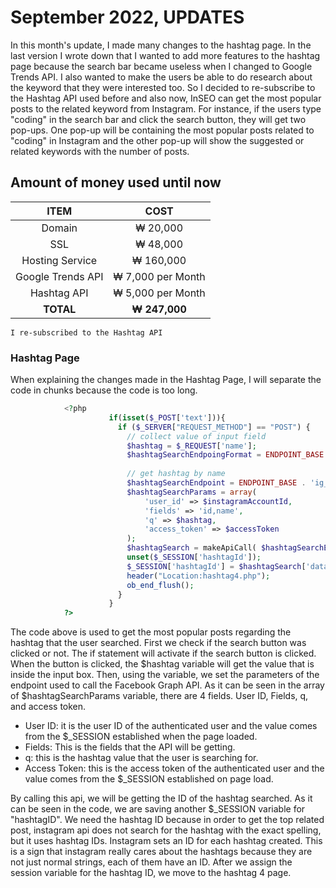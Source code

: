 <h1>September 2022, UPDATES</h1>
In this month's update, I made many changes to the hashtag page. In the last version I wrote down that I wanted to add more features to the hashtag page because the search bar became useless when I changed to Google Trends API. I also wanted to make the users be able to do research about the keyword that they were interested too. So I decided to re-subscribe to the Hashtag API used before and also now, InSEO can get the most popular posts to the related keyword from Instagram. For instance, if the users type "coding" in the search bar and click the search button, they will get two pop-ups. One pop-up will be containing the most popular posts related to "coding" in Instagram and the other pop-up will show the suggested or related keywords with the number of posts.

<h2>Amount of money used until now</h2>

| ITEM | COST |
|  :---: |  :---: |
| Domain  | ₩ 20,000  |
| SSL  | ₩ 48,000  |
| Hosting Service  | ₩ 160,000  |
| Google Trends API  | ₩ 7,000 per Month  |
| Hashtag API  | ₩ 5,000 per Month  |
| **TOTAL**  | **₩ 247,000**  |

	I re-subscribed to the Hashtag API

<h3>Hashtag Page</h3>
When explaining the changes made in the Hashtag Page, I will separate the code in chunks because the code is too long.

```php
            <?php
                      if(isset($_POST['text'])){
                        if ($_SERVER["REQUEST_METHOD"] == "POST") {
                          // collect value of input field
                          $hashtag = $_REQUEST['name'];
                          $hashtagSearchEndpoingFormat = ENDPOINT_BASE . 'ig_hashtag_search?user_id={user-id}&q={hashtag-name}&fields=id,name';
            
                          // get hashtag by name
                          $hashtagSearchEndpoint = ENDPOINT_BASE . 'ig_hashtag_search';
                          $hashtagSearchParams = array(
                              'user_id' => $instagramAccountId,
                              'fields' => 'id,name',
                              'q' => $hashtag,
                              'access_token' => $accessToken
                          );
                          $hashtagSearch = makeApiCall( $hashtagSearchEndpoint, 'GET', $hashtagSearchParams );
                          unset($_SESSION['hashtagId']);
                          $_SESSION['hashtagId'] = $hashtagSearch['data'][0]['id'];
                          header("Location:hashtag4.php");
                          ob_end_flush(); 
                        }
                      }
            ?>
```
The code above is used to get the most popular posts regarding the hashtag that the user searched. First we check if the search button was clicked or not. The if statement will activate if the search button is clicked. When the button is clicked, the $hashtag variable will get the value that is inside the input box. Then, using the variable, we set the parameters of the endpoint used to call the Facebook Graph API. As it can be seen in the array of $hashtagSearchParams variable, there are 4 fields. User ID, Fields, q, and access token.

- User ID: it is the user ID of the authenticated user and the value comes from the $_SESSION established when the page loaded.
- Fields: This is the fields that the API will be getting.
- q: this is the hashtag value that the user is searching for.
- Access Token: this is the access token of the authenticated user and the value comes from the $_SESSION established on page load.

By calling this api, we will be getting the ID of the hashtag searched. As it can be seen in the code, we are saving another $_SESSION variable for "hashtagID". We need the hashtag ID because in order to get the top related post, instagram api does not search for the hashtag with the exact spelling, but it uses hashtag IDs. Instagram sets an ID for each hashtag created. This is a sign that instagram really cares about the hashtags because they are not just normal strings, each of them have an ID. After we assign the session variable for the hashtag ID, we move to the hashtag 4 page.
